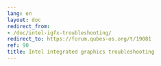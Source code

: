 ```yaml
---
lang: en
layout: doc
redirect_from:
- /doc/intel-igfx-troubleshooting/
redirect_to: https://forum.qubes-os.org/t/19081
ref: 90
title: Intel integrated graphics troubleshooting
---
```

